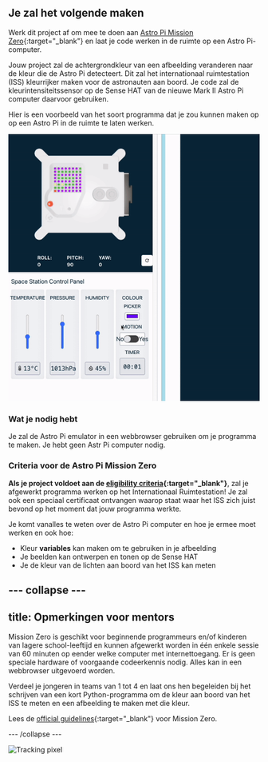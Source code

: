 ## Je zal het volgende maken

Werk dit project af om mee te doen aan [Astro Pi Mission Zero](https://astro-pi.org/mission-zero){:target="_blank"} en laat je code werken in de ruimte op een Astro Pi-computer.

Jouw project zal de achtergrondkleur van een afbeelding veranderen naar de kleur die de Astro Pi detecteert. Dit zal het internationaal ruimtestation (ISS) kleurrijker maken voor de astronauten aan boord. Je code zal de kleurintensiteitssensor op de Sense HAT van de nieuwe Mark II Astro Pi computer daarvoor gebruiken.

Hier is een voorbeeld van het soort programma dat je zou kunnen maken op op een Astro Pi in de ruimte te laten werken.

![De Sense HAT-emulator draait een testprogramma met een slang waarvan de achtergrondkleur verandert volgens de kleurmeting.](images/finished.gif)

### Wat je nodig hebt

Je zal de Astro Pi emulator in een webbrowser gebruiken om je programma te maken. Je hebt geen Astr Pi computer nodig.

### Criteria voor de Astro Pi Mission Zero

**Als je project voldoet aan de [eligibility criteria](https://astro-pi.org/mission-zero/eligibility){:target="_blank"}**, zal je afgewerkt programma werken op het Internationaal Ruimtestation! Je zal ook een speciaal certificaat ontvangen waarop staat waar het ISS zich juist bevond op het moment dat jouw programma werkte.

Je komt vanalles te weten over de Astro Pi computer en hoe je ermee moet werken en ook hoe:
+ Kleur **variables** kan maken om te gebruiken in je afbeelding
+ Je beelden kan ontwerpen en tonen op de Sense HAT
+ Je de kleur van de lichten aan boord van het ISS kan meten

--- collapse ---
---
title: Opmerkingen voor mentors
---

Mission Zero is geschikt voor beginnende programmeurs en/of kinderen van lagere school-leeftijd en kunnen afgewerkt worden in één enkele sessie van 60 minuten op eender welke computer met internettoegang. Er is geen speciale hardware of voorgaande codeerkennis nodig. Alles kan in een webbrowser uitgevoerd worden.

Verdeel je jongeren in teams van 1 tot 4 en laat ons hen begeleiden bij het schrijven van een kort Python-programma om de kleur aan boord van het ISS te meten en een afbeelding te maken met die kleur.

Lees de [official guidelines](https://astro-pi.org/mission-zero/guidelines){:target="_blank"} voor Mission Zero.

--- /collapse ---

![Tracking pixel](https://code.org/api/hour/begin_raspberrypi_astropi.png)
